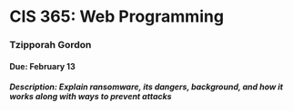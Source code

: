 
# CIS 365: Web Programming 
### Tzipporah Gordon
#### Due: February 13
##### Description: Explain ransomware, its dangers, background, and how it works along with ways to prevent attacks
